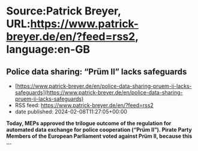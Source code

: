 # Source:Patrick Breyer, URL:https://www.patrick-breyer.de/en/?feed=rss2, language:en-GB

## Police data sharing: “Prüm II” lacks safeguards
 - [https://www.patrick-breyer.de/en/police-data-sharing-pruem-ii-lacks-safeguards](https://www.patrick-breyer.de/en/police-data-sharing-pruem-ii-lacks-safeguards)
 - RSS feed: https://www.patrick-breyer.de/en/?feed=rss2
 - date published: 2024-02-08T11:27:05+00:00

<p><strong>Today, MEPs approved the trilogue outcome of the regulation for automated data exchange for police cooperation (“Prüm II”). Pirate Party Members of the European Parliament voted against Prüm II, because this <span>…</span></strong></p>

